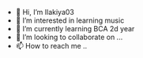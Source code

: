 - 👋 Hi, I’m Ilakiya03
- 👀 I’m interested in learning music 
- 🌱 I’m currently learning BCA 2d year
- 💞️ I’m looking to collaborate on ...
- 📫 How to reach me ..

<!---
Ilakiya03/Ilakiya03 is a ✨ special ✨ repository because its `README.md` (this file) appears on your GitHub profile.
You can click the Preview link to take a look at your changes.
--->
